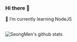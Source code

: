 ### Hi there 👋 
🌱 I’m currently learning NodeJS
<br><br>

![SeongMen's github stats](https://github-readme-stats.vercel.app/api?username=sungmen&show_icons=true&theme=radical)


<!--
**sungmen/sungmen** is a ✨ _special_ ✨ repository because its `README.md` (this file) appears on your GitHub profile.

Here are some ideas to get you started:

- 🔭 I’m currently working on ...
- 🌱 I’m currently learning ...
- 👯 I’m looking to collaborate on ...
- 🤔 I’m looking for help with ...
- 💬 Ask me about ...
- 📫 How to reach me: ...
- 😄 Pronouns: ...
- ⚡ Fun fact: ...
-->
